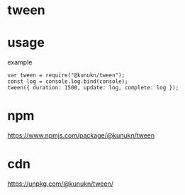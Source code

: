 # tween

# usage

example

```
var tween = require("@kunukn/tween");
const log = console.log.bind(console);
tween({ duration: 1500, update: log, complete: log });
```

# npm

https://www.npmjs.com/package/@kunukn/tween

# cdn

https://unpkg.com/@kunukn/tween/

